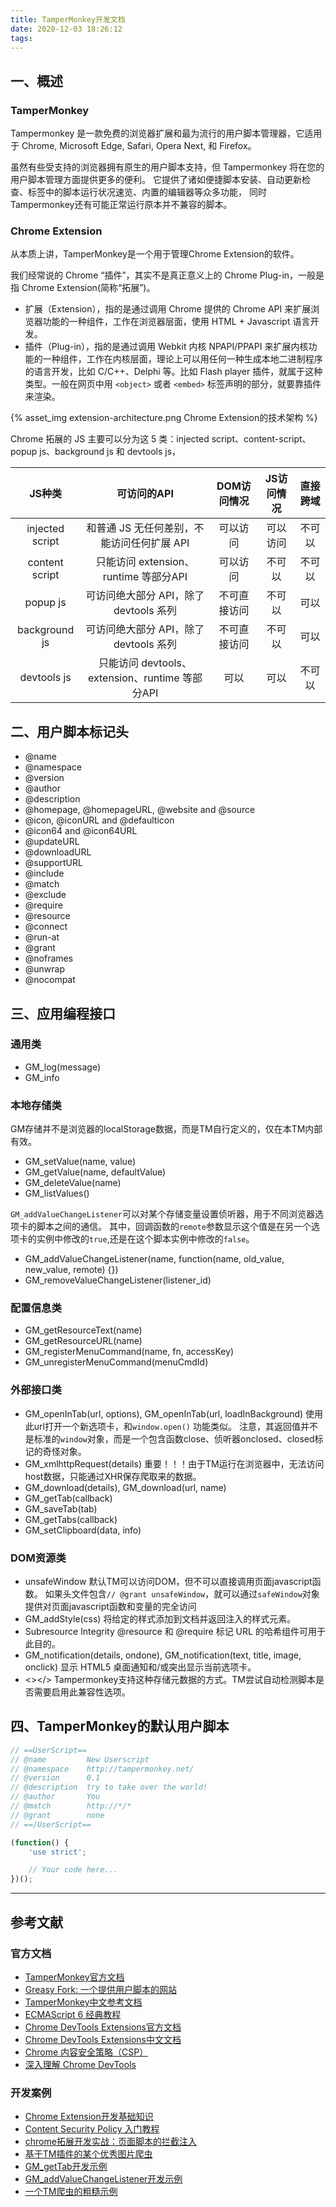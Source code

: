 ```yaml
---
title: TamperMonkey开发文档
date: 2020-12-03 18:26:12
tags:
---
```


## 一、概述

### TamperMonkey

Tampermonkey 是一款免费的浏览器扩展和最为流行的用户脚本管理器，它适用于 Chrome, Microsoft Edge, Safari, Opera Next, 和 Firefox。

虽然有些受支持的浏览器拥有原生的用户脚本支持，但 Tampermonkey 将在您的用户脚本管理方面提供更多的便利。 它提供了诸如便捷脚本安装、自动更新检查、标签中的脚本运行状况速览、内置的编辑器等众多功能， 同时Tampermonkey还有可能正常运行原本并不兼容的脚本。

### Chrome Extension

从本质上讲，TamperMonkey是一个用于管理Chrome Extension的软件。

我们经常说的 Chrome “插件”，其实不是真正意义上的 Chrome Plug-in，一般是指 Chrome Extension(简称“拓展”)。

- 扩展（Extension），指的是通过调用 Chrome 提供的 Chrome API 来扩展浏览器功能的一种组件，工作在浏览器层面，使用 HTML + Javascript 语言开发。
- 插件（Plug-in），指的是通过调用 Webkit 内核 NPAPI/PPAPI 来扩展内核功能的一种组件，工作在内核层面，理论上可以用任何一种生成本地二进制程序的语言开发，比如 C/C++、Delphi 等。比如 Flash player 插件，就属于这种类型。一般在网页中用 `<object>` 或者 `<embed>` 标签声明的部分，就要靠插件来渲染。

{% asset_img extension-architecture.png Chrome Extension的技术架构 %}

Chrome 拓展的 JS 主要可以分为这 5 类：injected script、content-script、popup js、background js 和 devtools js，

|JS种类|可访问的API|DOM访问情况|JS访问情况|直接跨域|
| :---: |:---: |:---: |:---: |:---: |
|injected script|和普通 JS 无任何差别，不能访问任何扩展 API|可以访问|可以访问|不可以|
|content script|只能访问 extension、runtime 等部分API|可以访问|不可以|不可以|
|popup js|可访问绝大部分 API，除了 devtools 系列|不可直接访问|不可以|可以|
|background js|可访问绝大部分 API，除了 devtools 系列|不可直接访问|不可以|可以|
|devtools js|只能访问 devtools、extension、runtime 等部分API|可以|可以|不可以|

## 二、用户脚本标记头

- @name
- @namespace
- @version
- @author
- @description
- @homepage, @homepageURL, @website and @source
- @icon, @iconURL and @defaulticon
- @icon64 and @icon64URL
- @updateURL
- @downloadURL
- @supportURL
- @include
- @match
- @exclude
- @require
- @resource
- @connect
- @run-at
- @grant
- @noframes
- @unwrap
- @nocompat

## 三、应用编程接口

### 通用类

- GM_log(message)
- GM_info

### 本地存储类

GM存储并不是浏览器的localStorage数据，而是TM自行定义的，仅在本TM内部有效。

- GM_setValue(name, value)
- GM_getValue(name, defaultValue)
- GM_deleteValue(name)
- GM_listValues()

`GM_addValueChangeListener`可以对某个存储变量设置侦听器，用于不同浏览器选项卡的脚本之间的通信。
其中，回调函数的`remote`参数显示这个值是在另一个选项卡的实例中修改的`true`,还是在这个脚本实例中修改的`false`。

- GM_addValueChangeListener(name, function(name, old_value, new_value, remote) {})
- GM_removeValueChangeListener(listener_id)

### 配置信息类

- GM_getResourceText(name)
- GM_getResourceURL(name)
- GM_registerMenuCommand(name, fn, accessKey)
- GM_unregisterMenuCommand(menuCmdId)

### 外部接口类

- GM_openInTab(url, options), GM_openInTab(url, loadInBackground)
  使用此url打开一个新选项卡，和`window.open()` 功能类似。
  注意，其返回值并不是标准的`window`对象，而是一个包含函数close、侦听器onclosed、closed标记的奇怪对象。
- GM_xmlhttpRequest(details)
  重要！！！由于TM运行在浏览器中，无法访问host数据，只能通过XHR保存爬取来的数据。
- GM_download(details), GM_download(url, name)
- GM_getTab(callback)
- GM_saveTab(tab)
- GM_getTabs(callback)
- GM_setClipboard(data, info)

### DOM资源类

- unsafeWindow
    默认TM可以访问DOM，但不可以直接调用页面javascript函数。
    如果头文件包含`// @grant unsafeWindow`，就可以通过`safeWindow`对象提供对页面javascript函数和变量的完全访问
- GM_addStyle(css)
  将给定的样式添加到文档并返回注入的样式元素。
- Subresource Integrity
  @resource 和 @require 标记 URL 的哈希组件可用于此目的。
- GM_notification(details, ondone), GM_notification(text, title, image, onclick)
  显示 HTML5 桌面通知和/或突出显示当前选项卡。
- <><![CDATA[your_text_here]]></>
  Tampermonkey支持这种存储元数据的方式。TM尝试自动检测脚本是否需要启用此兼容性选项。

## 四、TamperMonkey的默认用户脚本

``` js
// ==UserScript==
// @name         New Userscript
// @namespace    http://tampermonkey.net/
// @version      0.1
// @description  try to take over the world!
// @author       You
// @match        http://*/*
// @grant        none
// ==/UserScript==

(function() {
    'use strict';

    // Your code here...
})();
```

---

## 参考文献

### 官方文档

- [TamperMonkey官方文档](https://www.tampermonkey.net/documentation.php)
- [Greasy Fork: 一个提供用户脚本的网站](https://greasyfork.org/zh-CN)
- [TamperMonkey中文参考文档](https://www.cnblogs.com/grubber/p/12560522.html)
- [ECMAScript 6 经典教程](https://es6.ruanyifeng.com/)
- [Chrome DevTools Extensions官方文档](https://developer.chrome.com/extensions/devtools)
- [Chrome DevTools Extensions中文文档](https://crxdoc-zh.appspot.com/extensions/devtools)
- [Chrome 内容安全策略（CSP）](https://crxdoc-zh.appspot.com/extensions/contentSecurityPolicy)
- [深入理解 Chrome DevTools](https://zhaomenghuan.js.org/blog/chrome-devtools.html)
  
### 开发案例

- [Chrome Extension开发基础知识](https://juejin.cn/post/6844904127932137485)
- [Content Security Policy 入门教程](http://www.ruanyifeng.com/blog/2016/09/csp.html)
- [chrome拓展开发实战：页面脚本的拦截注入](https://horve.github.io/2015/10/17/chrome-extension/)
- [基于TM插件的某个优秀图片爬虫](https://github.com/FoXZilla/Pxer/blob/master/README.zh.md)
- [GM_getTab开发示例](https://www.thinbug.com/q/52415273)
- [GM_addValueChangeListener开发示例](https://blog.csdn.net/weixin_42067967/article/details/105863853)
- [一个TM爬虫的粗糙示例](https://zhuanlan.zhihu.com/p/67221319)
